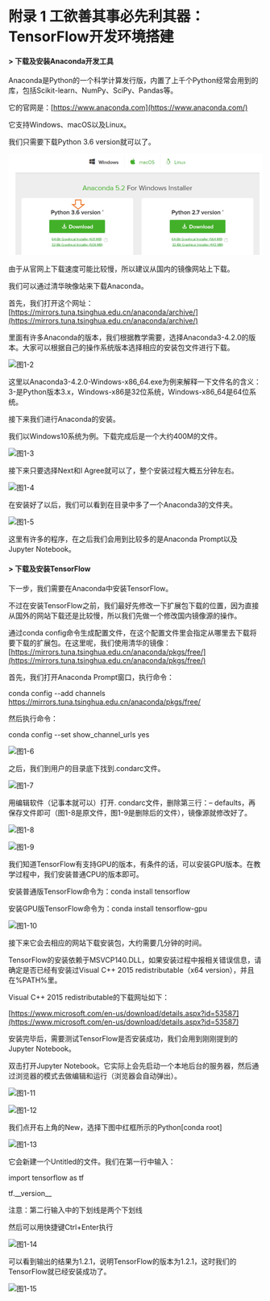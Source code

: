 # 附录 1 工欲善其事必先利其器：TensorFlow开发环境搭建

#### &gt; 下载及安装Anaconda开发工具

Anaconda是Python的一个科学计算发行版，内置了上千个Python经常会用到的库，包括Scikit-learn、NumPy、SciPy、Pandas等。

它的官网是：[https://www.anaconda.com](https://www.anaconda.com/)

它支持Windows、macOS以及Linux。

我们只需要下载Python 3.6 version就可以了。

![&#x56FE;1-1](../.gitbook/assets/image%20%28194%29.png)

由于从官网上下载速度可能比较慢，所以建议从国内的镜像网站上下载。

我们可以通过清华映像站来下载Anaconda。

首先，我们打开这个网址：[https://mirrors.tuna.tsinghua.edu.cn/anaconda/archive/](https://mirrors.tuna.tsinghua.edu.cn/anaconda/archive/)

里面有许多Anaconda的版本，我们根据教学需要，选择Anaconda3-4.2.0的版本。大家可以根据自己的操作系统版本选择相应的安装包文件进行下载。

![&#x56FE;1-2](blob:https://minghuiwu.gitbook.io/e16f2fd9-9c68-4699-967c-afae66dfdd11)

这里以Anaconda3-4.2.0-Windows-x86\_64.exe为例来解释一下文件名的含义：3-是Python版本3.x，Windows-x86是32位系统，Windows-x86\_64是64位系统。



接下来我们进行Anaconda的安装。

我们以Windows10系统为例。下载完成后是一个大约400M的文件。

![&#x56FE;1-3](blob:https://minghuiwu.gitbook.io/02a64c53-4cb1-4333-a518-f45a70b0d357)

接下来只要选择Next和I Agree就可以了，整个安装过程大概五分钟左右。

![&#x56FE;1-4](blob:https://minghuiwu.gitbook.io/f29fbba7-2bac-4e81-9eb4-6f601cbc320b)

在安装好了以后，我们可以看到在目录中多了一个Anaconda3的文件夹。

![&#x56FE;1-5](blob:https://minghuiwu.gitbook.io/ae0cd2b5-c6c9-4676-a238-fe43e9cd5030)

这里有许多的程序，在之后我们会用到比较多的是Anaconda Prompt以及Jupyter Notebook。



#### &gt; 下载及安装TensorFlow

下一步，我们需要在Anaconda中安装TensorFlow。

不过在安装TensorFlow之前，我们最好先修改一下扩展包下载的位置，因为直接从国外的网站下载还是比较慢，所以我们先做一个修改国内镜像源的操作。

通过conda config命令生成配置文件，在这个配置文件里会指定从哪里去下载将要下载的扩展包。在这里呢，我们使用清华的镜像：[https://mirrors.tuna.tsinghua.edu.cn/anaconda/pkgs/free/](https://mirrors.tuna.tsinghua.edu.cn/anaconda/pkgs/free/)

首先，我们打开Anaconda Prompt窗口，执行命令：

conda config --add channels https://mirrors.tuna.tsinghua.edu.cn/anaconda/pkgs/free/

然后执行命令：

conda config --set show\_channel\_urls yes

![&#x56FE;1-6](blob:https://minghuiwu.gitbook.io/90a80a4b-be84-4dbc-8440-d91521ab2a03)

之后，我们到用户的目录底下找到.condarc文件。

![&#x56FE;1-7](blob:https://minghuiwu.gitbook.io/d55e3ed2-5871-44f7-8e1a-56a666bf80c9)

用编辑软件（记事本就可以）打开. condarc文件，删除第三行：– defaults，再保存文件即可（图1-8是原文件，图1-9是删除后的文件），镜像源就修改好了。

![&#x56FE;1-8](blob:https://minghuiwu.gitbook.io/a4bcd3ce-42a7-4bf4-a219-dba866bb7561)

![&#x56FE;1-9](blob:https://minghuiwu.gitbook.io/c1b1c9d5-1df8-467a-98e4-c729e1164079)



我们知道TensorFlow有支持GPU的版本，有条件的话，可以安装GPU版本。在教学过程中，我们安装普通CPU的版本即可。

安装普通版TensorFlow命令为：conda install tensorflow

安装GPU版TensorFlow命令为：conda install tensorflow-gpu

![&#x56FE;1-10](blob:https://minghuiwu.gitbook.io/2865ac7c-e110-4203-9ec2-af9d73ec8ae8)

接下来它会去相应的网站下载安装包，大约需要几分钟的时间。

TensorFlow的安装依赖于MSVCP140.DLL，如果安装过程中报相关错误信息，请确定是否已经有安装过Visual C++ 2015 redistributable（x64 version），并且在%PATH%里。

Visual C++ 2015 redistributable的下载网址如下：

[https://www.microsoft.com/en-us/download/details.aspx?id=53587](https://www.microsoft.com/en-us/download/details.aspx?id=53587)



安装完毕后，需要测试TensorFlow是否安装成功，我们会用到刚刚提到的Jupyter Notebook。

双击打开Jupyter Notebook。它实际上会先启动一个本地后台的服务器，然后通过浏览器的模式去做编辑和运行（浏览器会自动弹出）。

![&#x56FE;1-11](blob:https://minghuiwu.gitbook.io/512b5ae8-7e53-4399-80a9-e8aec893ee24)

![&#x56FE;1-12](blob:https://minghuiwu.gitbook.io/7b813c48-317b-4dd9-9c4c-28abbaa7de1e)

我们点开右上角的New，选择下图中红框所示的Python\[conda root\]

![&#x56FE;1-13](blob:https://minghuiwu.gitbook.io/dcb88693-ba75-4120-a415-6ac917505fce)

它会新建一个Untitled的文件。我们在第一行中输入：

import tensorflow as tf

tf.\_\_version\_\_

注意：第二行输入中的下划线是两个下划线

然后可以用快捷键Ctrl+Enter执行

![&#x56FE;1-14](blob:https://minghuiwu.gitbook.io/bb334cb0-066b-4bd9-b275-3c0111940b76)

可以看到输出的结果为1.2.1，说明TensorFlow的版本为1.2.1，这时我们的TensorFlow就已经安装成功了。

![&#x56FE;1-15](blob:https://minghuiwu.gitbook.io/90b1f847-b8e0-4004-b1fb-6a7d4dc779b2)

